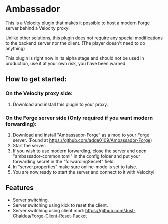 # Ambassador

This is a Velocity plugin that makes it possible to host a modern Forge server behind a Velocity proxy!

Unlike other solutions, this plugin does not require any special modifications to the backend server nor the client. (The player doesn't need to do anything)

This plugin is right now in its alpha stage and should not be used in production, use it at your own risk, you have been warned.
## How to get started:
### On the Velocity proxy side:
1. Download and install this plugin to your proxy.

### On the Forge server side (Only required if you want modern forwarding):
1. Download and install "Ambassador-Forge" as a mod to your Forge server. (Found at https://github.com/adde0109/Ambassador-Forge)
2. Start the server.
3. If you wish to use modern forwarding, close the server and open "ambassador-common.toml" in the config folder and put your forwarding secret in the "forwardingSecret" field.
4. In "server.properties" make sure online-mode is set to false.
5. You are now ready to start the server and connect to it with Velocity!

## Features
* Server switching.
* Server switching using kick to reset the client.
* Server switching using client mod: https://github.com/Just-Chaldea/Forge-Client-Reset-Packet
